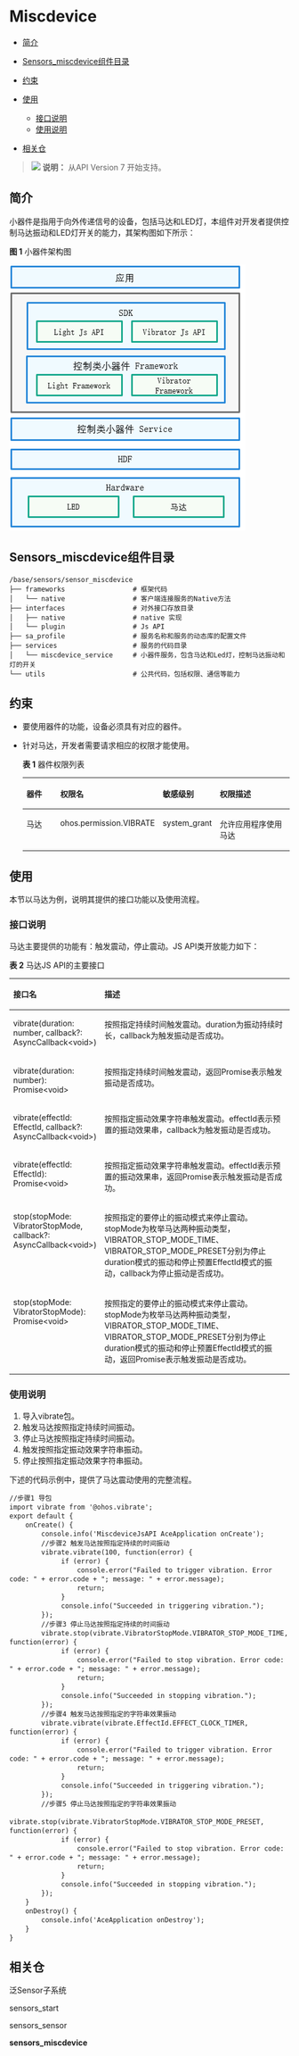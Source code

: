 # Miscdevice<a name="ZH-CN_TOPIC_0000001148523206"></a>

-   [简介](#section11660541593)
-   [Sensors\_miscdevice组件目录](#section44981327519)
-   [约束](#section98068674513)
-   [使用](#section1581412211528)
    -   [接口说明](#section15684191115524)
    -   [使用说明](#section79302049192310)

-   [相关仓](#section96071132185310)

>![](public_sys-resources/icon-note.gif) **说明：** 
>从API Version 7 开始支持。

## 简介<a name="section11660541593"></a>

小器件是指用于向外传递信号的设备，包括马达和LED灯，本组件对开发者提供控制马达振动和LED灯开关的能力，其架构图如下所示：

**图 1**  小器件架构图<a name="fig4460722185514"></a>  


![](figures/zh-cn_image_0000001152988366.png)

## Sensors\_miscdevice组件目录<a name="section44981327519"></a>

```
/base/sensors/sensor_miscdevice
├── frameworks                 # 框架代码
│   └── native                 # 客户端连接服务的Native方法
├── interfaces                 # 对外接口存放目录
│   ├── native                 # native 实现
│   └── plugin                 # Js API
├── sa_profile                 # 服务名称和服务的动态库的配置文件
├── services                   # 服务的代码目录
│   └── miscdevice_service     # 小器件服务，包含马达和Led灯，控制马达振动和灯的开关
└── utils                      # 公共代码，包括权限、通信等能力
```

## 约束<a name="section98068674513"></a>

-   要使用器件的功能，设备必须具有对应的器件。
-   针对马达，开发者需要请求相应的权限才能使用。

    **表 1**  器件权限列表

    <a name="table1379101653916"></a>
    <table><thead align="left"><tr id="row137911161397"><th class="cellrowborder" valign="top" width="15.728427157284273%" id="mcps1.2.5.1.1"><p id="p15138132134118"><a name="p15138132134118"></a><a name="p15138132134118"></a>器件</p>
    </th>
    <th class="cellrowborder" valign="top" width="28.537146285371463%" id="mcps1.2.5.1.2"><p id="p2798169398"><a name="p2798169398"></a><a name="p2798169398"></a>权限名</p>
    </th>
    <th class="cellrowborder" valign="top" width="18.168183181681833%" id="mcps1.2.5.1.3"><p id="p14791716163914"><a name="p14791716163914"></a><a name="p14791716163914"></a>敏感级别</p>
    </th>
    <th class="cellrowborder" valign="top" width="37.56624337566243%" id="mcps1.2.5.1.4"><p id="p379171633919"><a name="p379171633919"></a><a name="p379171633919"></a>权限描述</p>
    </th>
    </tr>
    </thead>
    <tbody><tr id="row12791216173912"><td class="cellrowborder" valign="top" width="15.728427157284273%" headers="mcps1.2.5.1.1 "><p id="p18658132191310"><a name="p18658132191310"></a><a name="p18658132191310"></a>马达</p>
    </td>
    <td class="cellrowborder" valign="top" width="28.537146285371463%" headers="mcps1.2.5.1.2 "><p id="p8826341131218"><a name="p8826341131218"></a><a name="p8826341131218"></a>ohos.permission.VIBRATE</p>
    </td>
    <td class="cellrowborder" valign="top" width="18.168183181681833%" headers="mcps1.2.5.1.3 "><p id="p207991683914"><a name="p207991683914"></a><a name="p207991683914"></a>system_grant</p>
    </td>
    <td class="cellrowborder" valign="top" width="37.56624337566243%" headers="mcps1.2.5.1.4 "><p id="p118061614399"><a name="p118061614399"></a><a name="p118061614399"></a>允许应用程序使用马达</p>
    </td>
    </tr>
    </tbody>
    </table>


## 使用<a name="section1581412211528"></a>

本节以马达为例，说明其提供的接口功能以及使用流程。

### 接口说明<a name="section15684191115524"></a>

马达主要提供的功能有：触发震动，停止震动。JS API类开放能力如下：

**表 2**  马达JS API的主要接口

<a name="table1738121244713"></a>
<table><thead align="left"><tr id="row4381111254710"><th class="cellrowborder" valign="top" width="31.209999999999997%" id="mcps1.2.3.1.1"><p id="p1738116127470"><a name="p1738116127470"></a><a name="p1738116127470"></a>接口名</p>
</th>
<th class="cellrowborder" valign="top" width="68.78999999999999%" id="mcps1.2.3.1.2"><p id="p10381161224717"><a name="p10381161224717"></a><a name="p10381161224717"></a>描述</p>
</th>
</tr>
</thead>
<tbody><tr id="row18381121274715"><td class="cellrowborder" valign="top" width="31.209999999999997%" headers="mcps1.2.3.1.1 "><p id="p15297217910"><a name="p15297217910"></a><a name="p15297217910"></a>vibrate(duration: number, callback?: AsyncCallback&lt;void&gt;)</p>
</td>
<td class="cellrowborder" valign="top" width="68.78999999999999%" headers="mcps1.2.3.1.2 "><p id="p143812128476"><a name="p143812128476"></a><a name="p143812128476"></a>按照指定持续时间触发震动。duration为振动持续时长，callback为触发振动是否成功。</p>
</td>
</tr>
<tr id="row29912332312"><td class="cellrowborder" valign="top" width="31.209999999999997%" headers="mcps1.2.3.1.1 "><p id="p599153172316"><a name="p599153172316"></a><a name="p599153172316"></a>vibrate(duration: number): Promise&lt;void&gt;</p>
</td>
<td class="cellrowborder" valign="top" width="68.78999999999999%" headers="mcps1.2.3.1.2 "><p id="p1099114392316"><a name="p1099114392316"></a><a name="p1099114392316"></a>按照指定持续时间触发震动，返回Promise表示触发振动是否成功。</p>
</td>
</tr>
<tr id="row1938113125470"><td class="cellrowborder" valign="top" width="31.209999999999997%" headers="mcps1.2.3.1.1 "><p id="p13811121475"><a name="p13811121475"></a><a name="p13811121475"></a>vibrate(effectId: EffectId, callback?: AsyncCallback&lt;void&gt;)</p>
</td>
<td class="cellrowborder" valign="top" width="68.78999999999999%" headers="mcps1.2.3.1.2 "><p id="p538120127476"><a name="p538120127476"></a><a name="p538120127476"></a>按照指定振动效果字符串触发震动。effectId表示预置的振动效果串，callback为触发振动是否成功。</p>
</td>
</tr>
<tr id="row15109898239"><td class="cellrowborder" valign="top" width="31.209999999999997%" headers="mcps1.2.3.1.1 "><p id="p181101197234"><a name="p181101197234"></a><a name="p181101197234"></a>vibrate(effectId: EffectId): Promise&lt;void&gt;</p>
</td>
<td class="cellrowborder" valign="top" width="68.78999999999999%" headers="mcps1.2.3.1.2 "><p id="p12110159112310"><a name="p12110159112310"></a><a name="p12110159112310"></a>按照指定振动效果字符串触发震动。effectId表示预置的振动效果串，返回Promise表示触发振动是否成功。</p>
</td>
</tr>
<tr id="row10382181218477"><td class="cellrowborder" valign="top" width="31.209999999999997%" headers="mcps1.2.3.1.1 "><p id="p764313511343"><a name="p764313511343"></a><a name="p764313511343"></a>stop(stopMode: VibratorStopMode, callback?: AsyncCallback&lt;void&gt;)</p>
</td>
<td class="cellrowborder" valign="top" width="68.78999999999999%" headers="mcps1.2.3.1.2 "><p id="p1738291234712"><a name="p1738291234712"></a><a name="p1738291234712"></a>按照指定的要停止的振动模式来停止震动。stopMode为枚举马达两种振动类型，VIBRATOR_STOP_MODE_TIME、VIBRATOR_STOP_MODE_PRESET分别为停止duration模式的振动和停止预置EffectId模式的振动，callback为停止振动是否成功。</p>
</td>
</tr>
<tr id="row2087541618235"><td class="cellrowborder" valign="top" width="31.209999999999997%" headers="mcps1.2.3.1.1 "><p id="p13875201620231"><a name="p13875201620231"></a><a name="p13875201620231"></a>stop(stopMode: VibratorStopMode): Promise&lt;void&gt;</p>
</td>
<td class="cellrowborder" valign="top" width="68.78999999999999%" headers="mcps1.2.3.1.2 "><p id="p14875916142317"><a name="p14875916142317"></a><a name="p14875916142317"></a>按照指定的要停止的振动模式来停止震动。stopMode为枚举马达两种振动类型，VIBRATOR_STOP_MODE_TIME、VIBRATOR_STOP_MODE_PRESET分别为停止duration模式的振动和停止预置EffectId模式的振动，返回Promise表示触发振动是否成功。</p>
</td>
</tr>
</tbody>
</table>

### 使用说明<a name="section79302049192310"></a>

1.  导入vibrate包。
2.  触发马达按照指定持续时间振动。
3.  停止马达按照指定持续时间振动。
4.  触发按照指定振动效果字符串振动。
5.  停止按照指定振动效果字符串振动。

下述的代码示例中，提供了马达震动使用的完整流程。

```
//步骤1 导包
import vibrate from '@ohos.vibrate';
export default {
    onCreate() {
        console.info('MiscdeviceJsAPI AceApplication onCreate');
        //步骤2 触发马达按照指定持续的时间振动
        vibrate.vibrate(100, function(error) {
             if (error) {
                 console.error("Failed to trigger vibration. Error code: " + error.code + "; message: " + error.message);
                 return;
             }
             console.info("Succeeded in triggering vibration.");
        });
        //步骤3 停止马达按照指定持续的时间振动
        vibrate.stop(vibrate.VibratorStopMode.VIBRATOR_STOP_MODE_TIME, function(error) {
             if (error) {
                 console.error("Failed to stop vibration. Error code: " + error.code + "; message: " + error.message);
                 return;
             }
             console.info("Succeeded in stopping vibration.");
        });
        //步骤4 触发马达按照指定的字符串效果振动
        vibrate.vibrate(vibrate.EffectId.EFFECT_CLOCK_TIMER, function(error) {
             if (error) {
                 console.error("Failed to trigger vibration. Error code: " + error.code + "; message: " + error.message);
                 return;
             }
             console.info("Succeeded in triggering vibration.");
        });
        //步骤5 停止马达按照指定的字符串效果振动
        vibrate.stop(vibrate.VibratorStopMode.VIBRATOR_STOP_MODE_PRESET, function(error) {
             if (error) {
                 console.error("Failed to stop vibration. Error code: " + error.code + "; message: " + error.message);
                 return;
             }
             console.info("Succeeded in stopping vibration.");
        });
    }
    onDestroy() {
        console.info('AceApplication onDestroy');
    }
}
```

## 相关仓<a name="section96071132185310"></a>

泛Sensor子系统

sensors\_start

sensors\_sensor

**sensors\_miscdevice**

